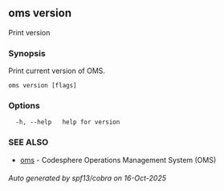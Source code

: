 ## oms version

Print version

### Synopsis

Print current version of OMS.

```
oms version [flags]
```

### Options

```
  -h, --help   help for version
```

### SEE ALSO

* [oms](oms.md)	 - Codesphere Operations Management System (OMS)

###### Auto generated by spf13/cobra on 16-Oct-2025
